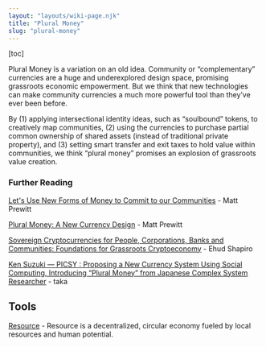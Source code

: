 ```yaml
---
layout: "layouts/wiki-page.njk"
title: "Plural Money"
slug: "plural-money"
---
```

[toc]

Plural Money is a variation on an old idea. Community or “complementary” currencies are a huge and underexplored design space, promising grassroots economic empowerment. But we think that new technologies can make community currencies a much more powerful tool than they’ve ever been before.

By (1) applying intersectional identity ideas, such as “soulbound” tokens, to creatively map communities, (2) using the currencies to purchase partial common ownership of shared assets (instead of traditional private property), and (3) setting smart transfer and exit taxes to hold value within communities, we think “plural money” promises an explosion of grassroots value creation.

### Further Reading

[Let's Use New Forms of Money to Commit to our Communities](/media/blog/lets-use-new-forms-of-money-to-commit-to-our-communities/) - Matt Prewitt

[Plural Money: A New Currency Design](/media/blog/plural-money-a-new-currency-design/) - Matt Prewitt

[Sovereign Cryptocurrencies for People, Corporations, Banks and Communities: Foundations for Grassroots Cryptoeconomy](https://arxiv.org/abs/2202.05619) - Ehud Shapiro

[Ken Suzuki — PICSY : Proposing a New Currency System Using Social Computing, Introducing “Plural Money” from Japanese Complex System Researcher](https://medium.com/@tkgshn/ken-suzuki-picsy-proposing-a-new-currency-system-using-social-computing-introducing-plural-771d5d8ebdf6) - taka

## Tools

[Resource](https://www.resourcenetwork.co/) - Resource is a decentralized, circular economy fueled by local resources and human potential.
